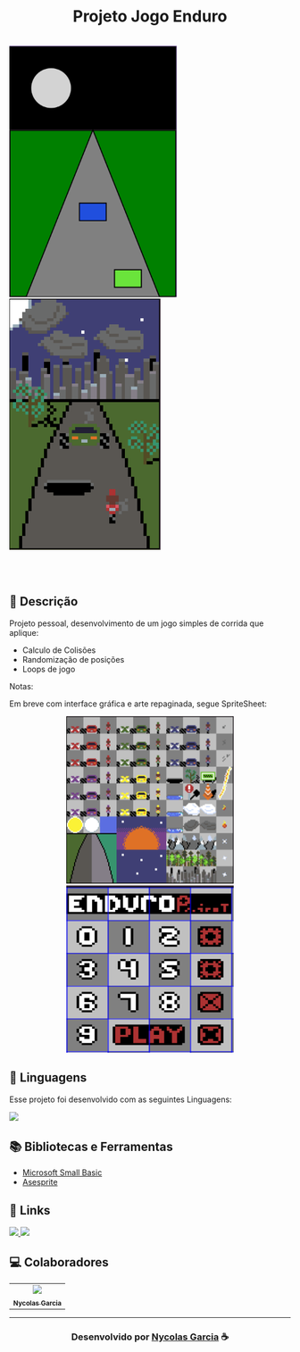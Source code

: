 <h1 align="center">
  Projeto Jogo Enduro
</h1>

<br>
<img src="assets/Prototype.png" height = "450">
<img src="assets/Preview.png" height = "450">

<br><br>


## 📝 Descrição 

Projeto pessoal, desenvolvimento de um jogo simples de corrida que aplique: 

- Calculo de Colisões
- Randomização de posições
- Loops de jogo

Notas: 

Em breve com interface gráfica e arte repaginada, segue SpriteSheet:

 <p align="center">
  <img src="assets/SpriteSheet 01.png" width="300" height="300">
  <img src="assets/SpriteSheet 02.png" width="300" height="300">
</p>

## 🚀 Linguagens
Esse projeto foi desenvolvido com as seguintes Linguagens:

  <img src="https://img.shields.io/badge/Microsoft%20Small%20Basic%20-%20darkorange?style=for-the-badge&logo=bricks&logoColor=white" ></a>

## 📚 Bibliotecas e Ferramentas

- [Microsoft Small Basic](https://smallbasic-publicwebsite.azurewebsites.net)
- [Asesprite](https://www.aseprite.org)

## 🔗 Links

<p align="left">

 <a href="https://www.linkedin.com/in/NycolasAGRGarcia/" alt="Linkedin">
  <img src="https://img.shields.io/badge/-Linkedin-000?style=for-the-badge&logo=Linkedin&logoColor=0A66C2&link=https://www.linkedin.com/in/evander-inacio"/> 
 </a>

 <a href="https://github.com/NycolasGarcia" alt="Portfolio">
  <img src="https://img.shields.io/badge/my_portfolio-000?style=for-the-badge&logo=ko-fi&logoColor=FFF&link=https://i.pinimg.com/originals/c3/a2/5d/c3a25dd8c9c80a6b0373bd56b1c77f6a.jpg"/>
 </a>

 </p>
 
## 💻 Colaboradores<br>
<table>
  <tr>
    <td align="center">
      <a href="https://www.linkedin.com/in/nycolasagrgarcia/">
        <img src="https://media.licdn.com/dms/image/C4E03AQHp2s4N73dbEA/profile-displayphoto-shrink_800_800/0/1658261108787?e=1725494400&v=beta&t=bY2v_s927nkomKEakSU8sGp6wDB0Wq94gBu9eHG-7Vw" width="100px;" /><br>
        <sub>
          <b>Nycolas Garcia</b>
        </sub>
      </a>
  </tr>
</table>

-----

<h3 align="center"> Desenvolvido por <a href="https://www.linkedin.com/in/NycolasAGRGarcia/">Nycolas Garcia</a> ☕</h3>
